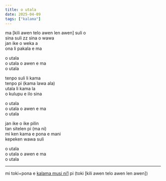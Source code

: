 ```yaml
---
title: o utala
date: 2025-04-09
tags: ["kalama"]
---
```


ma [kili awen telo awen len awen] suli o  
sina suli zz sina o wawa  
jan ike o weka a  
ona li pakala e ma  

o utala  
o utala o awen e ma  
o utala  

tenpo suli li kama  
tenpo pi (kama lawa ala)  
utala li kama la  
o kulupu e ilo sina  

o utala  
o utala o awen e ma  
o utala  

jan ike o ike pilin  
tan sitelen pi (ma ni)  
mi ken kama e pona e mani  
kepeken wawa suli  

o utala  
o utala o awen e ma  
o utala  

---

mi toki+pona e [kalama musi ni1](https://www.youtube.com/watch?v=Eyar4LaXg6w&t=106) pi (toki [kili awen telo awen len awen])
